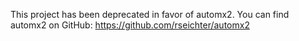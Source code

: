 This project has been deprecated in favor of automx2.
You can find automx2 on GitHub: https://github.com/rseichter/automx2
